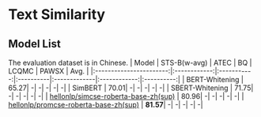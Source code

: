 # Text Similarity


## Model List
The evaluation dataset is in Chinese.
|          Model          | STS-B(w-avg) | ATEC | BQ | LCQMC | PAWSX | Avg. |
|:-----------------------:|:------------:|:-----------:|:----------|:-------------|:------------:|:----------:|
|  BERT-Whitening  |  65.27| -| -| -| -| -|
|  SimBERT   |  70.01| -| -| -| -| -|
|  SBERT-Whitening  |  71.75| -| -| -| -| -|
|  [hellonlp/simcse-roberta-base-zh(sup)](https://huggingface.co/hellonlp/simcse-roberta-base-zh)  |  80.96| -| -| -| -| -|
|  [hellonlp/promcse-roberta-base-zh(sup)](https://huggingface.co/hellonlp/promcse-roberta-base-zh)  |  **81.57**| -| -| -| -| -|





